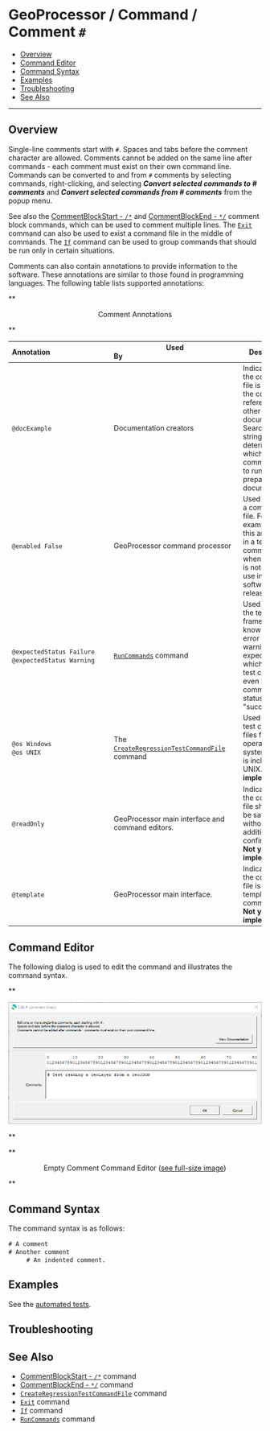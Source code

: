 # GeoProcessor / Command / Comment `#` #

* [Overview](#overview)
* [Command Editor](#command-editor)
* [Command Syntax](#command-syntax)
* [Examples](#examples)
* [Troubleshooting](#troubleshooting)
* [See Also](#see-also)

-------------------------

## Overview ##

Single-line comments start with `#`.
Spaces and tabs before the comment character are allowed.
Comments cannot be added on the same line after commands - each comment must exist on their own command line.
Commands can be converted to and from `#` comments by selecting commands, right-clicking, and selecting
***Convert selected commands to # comments*** and ***Convert selected commands from # comments*** from the popup menu.

See also the 
[CommentBlockStart - `/*`](../CommentBlockStart/CommentBlockStart.md) and
[CommentBlockEnd - `*/`](../CommentBlockEnd/CommentBlockEnd.md) comment block commands,
which can be used to comment multiple lines.
The [`Exit`](../Exit/Exit.md) command can also be used to exist a command file in the middle of commands.
The [`If`](../If/If.md) command can be used to group commands that should be run only in certain situations.

Comments can also contain annotations to provide information to the software.
These annotations are similar to those found in programming languages.
The following table lists supported annotations:

**<p style="text-align: center;">
Comment Annotations
</p>**

| **Annotation**&nbsp;&nbsp;&nbsp;&nbsp;&nbsp;&nbsp;&nbsp;&nbsp;&nbsp;&nbsp;&nbsp;&nbsp;&nbsp;&nbsp;&nbsp;&nbsp;&nbsp;&nbsp;&nbsp;&nbsp;&nbsp;&nbsp;&nbsp;&nbsp;&nbsp;&nbsp;&nbsp;&nbsp;&nbsp;&nbsp; | **Used By**&nbsp;&nbsp;&nbsp;&nbsp;&nbsp;&nbsp;&nbsp;&nbsp;&nbsp;&nbsp;&nbsp;&nbsp;&nbsp;&nbsp;&nbsp;&nbsp;&nbsp;&nbsp;&nbsp;&nbsp;&nbsp;&nbsp;&nbsp;&nbsp;&nbsp;&nbsp;&nbsp;&nbsp;&nbsp;&nbsp;&nbsp;&nbsp;&nbsp;&nbsp;&nbsp;&nbsp;&nbsp;&nbsp;&nbsp;&nbsp;&nbsp;&nbsp;&nbsp;&nbsp;&nbsp;&nbsp;&nbsp;&nbsp;&nbsp;&nbsp;&nbsp;&nbsp;&nbsp;&nbsp;&nbsp;&nbsp;&nbsp;&nbsp;&nbsp;&nbsp; | **Description** |
| -- | -- | -- |
| `@docExample` | Documentation creators | Indicates that the command file is used in the command reference or other documentation.  Search for the string to determine which test command file to run when preparing the documentation. |
| `@enabled False` | GeoProcessor command processor | Used to disable a command file.  For example, use this annotation in a test command file when the test is not ready to use in full software release. |
| `@expectedStatus Failure`<br>`@expectedStatus Warning` | [`RunCommands`](../RunCommands/RunCommands.md) command | Used to help the test framework know if an error or warning is expected, in which case a test can pass even if the command status is not "success". |
| `@os Windows`<br>`@os UNIX` | The [`CreateRegressionTestCommandFile`](../CreateRegressionTestCommandFile/CreateRegressionTestCommandFile.md) command | Used to filter test command files for the operating system.  Linux is included in UNIX. **Not yet implemented.** |
| `@readOnly` | GeoProcessor main interface and command editors. | Indicate that the command file should not be saved, without additional confirmation.  **Not yet implemented.** |
| `@template` | GeoProcessor main interface. | Indicate that the command file is a template command file.  **Not yet implemented.** |

## Command Editor ##

The following dialog is used to edit the command and illustrates the command syntax.

**<p style="text-align: center;">
![Comment](Comment.png)
</p>**

**<p style="text-align: center;">
Empty Comment Command Editor (<a href="../Comment.png">see full-size image</a>)
</p>**

## Command Syntax ##

The command syntax is as follows:

```text
# A comment
# Another comment
     # An indented comment.
```

## Examples ##

See the [automated tests](https://github.com/OpenWaterFoundation/owf-app-geoprocessor-python-test/tree/master/test/commands/Comment).

## Troubleshooting ##

## See Also ##

* [CommentBlockStart - `/*`](../CommentBlockStart/CommentBlockStart.md) command
* [CommentBlockEnd - `*/`](../CommentBlockEnd/CommentBlockEnd.md) command
* [`CreateRegressionTestCommandFile`](../CreateRegressionTestCommandFile/CreateRegressionTestCommandFile.md) command
* [`Exit`](../Exit/Exit.md) command
* [`If`](../If/If.md) command
* [`RunCommands`](../RunCommands/RunCommands.md) command
